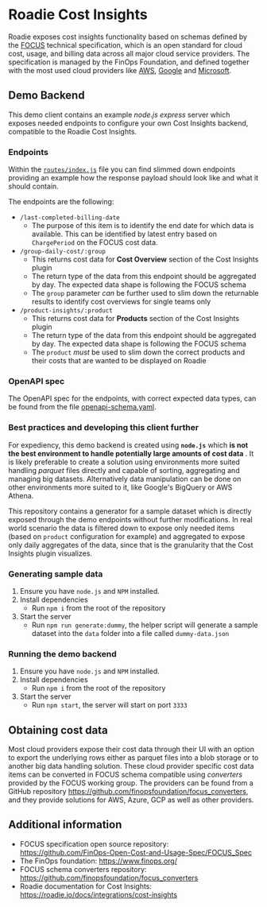 # Roadie Cost Insights

Roadie exposes cost insights functionality based on schemas defined by the [FOCUS](https://focus.finops.org/) technical specification, which is an open standard for cloud cost, usage, and billing data across all major cloud service providers. The specification is managed by the FinOps Foundation, and defined together with the most used cloud providers like [AWS](https://www.forrester.com/blogs/aws-silent-nod-to-finops/), [Google](https://cloud.google.com/blog/topics/cost-management/working-with-finops-foundation-on-open-cloud-billing-data) and [Microsoft](https://azure.microsoft.com/en-us/blog/focus-a-new-specification-for-cloud-cost-transparency/).

## Demo Backend

This demo client contains an example _node.js_ _express_ server which exposes needed endpoints to configure your own Cost Insights backend, compatible to the Roadie Cost Insights.

### Endpoints

Within the [`routes/index.js`](./routes/index.js) file you can find slimmed down endpoints providing an example how the response payload should look like and what it should contain. 

The endpoints are the following:
* `/last-completed-billing-date`
  * The purpose of this item is to identify the end date for which data  is available. This can be identified by latest entry based on `ChargePeriod` on the FOCUS cost data.
* `/group-daily-cost/:group`
  * This returns cost data for **Cost Overview** section of the Cost Insights plugin
  * The return type of the data from this endpoint should be aggregated by day. The expected data shape is following the FOCUS schema  
  * The `group` parameter _can_ be further used to slim down the returnable results to identify cost overviews for single teams only
* `/product-insights/:product`
  * This returns cost data for **Products** section of the Cost Insights plugin
  * The return type of the data from this endpoint should be aggregated by day. The expected data shape is following the FOCUS schema  
  * The `product` _must_ be used to slim down the correct products and their costs that are wanted to be displayed on Roadie

### OpenAPI spec 

The OpenAPI spec for the endpoints, with correct expected data types, can be found from the file [openapi-schema.yaml](./openapi-schema.yaml).

### Best practices and developing this client further

For expediency, this demo backend is created using **`node.js`** which **is not the best environment to handle potentially large amounts of cost data** . It is likely preferable to create a solution using environments more suited handling _parquet_ files directly and capable of sorting, aggregating and managing big datasets. Alternatively data manipulation can be done on other environments more suited to it, like Google's BigQuery or AWS Athena.

This repository contains a generator for a sample dataset which is directly exposed through the demo endpoints without further modifications. In real world scenario the data is filtered down to expose only needed items (based on `product` configuration for example) and aggregated to expose only daily aggregates of the data, since that is the granularity that the Cost Insights plugin visualizes.


### Generating sample data

1. Ensure you have `node.js` and `NPM` installed.
2. Install dependencies
    - Run `npm i` from the root of the repository
3. Start the server
    - Run `npm run generate:dummy`, the helper script will generate a sample dataset into the `data` folder into a file called `dummy-data.json`

### Running the demo backend

1. Ensure you have `node.js` and `NPM` installed.
2. Install dependencies
   - Run `npm i` from the root of the repository
3. Start the server
   - Run `npm start`, the server will start on port `3333` 


## Obtaining cost data

Most cloud providers expose their cost data through their UI with an option to export the underlying rows either as parquet files into a blob storage or to another big data handling solution. These cloud provider specific cost data items can be converted in FOCUS schema compatible using _converters_ provided by the FOCUS working group. The providers can be found from a GitHub repository https://github.com/finopsfoundation/focus_converters, and they provide solutions for AWS, Azure, GCP as well as other providers.


## Additional information

* FOCUS specification open source repository: https://github.com/FinOps-Open-Cost-and-Usage-Spec/FOCUS_Spec
* The FinOps foundation: https://www.finops.org/
* FOCUS schema converters repository: https://github.com/finopsfoundation/focus_converters
* Roadie documentation for Cost Insights: https://roadie.io/docs/integrations/cost-insights
